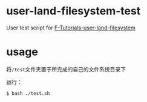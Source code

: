 # user-land-filesystem-test

User test script for [F-Tutorials-user-land-filesystem](https://github.com/F-Tutorials/user-land-filesystem)

# usage

将`/test`文件夹置于所完成的自己的文件系统目录下

运行：

```shell
$ bash ./test.sh
```